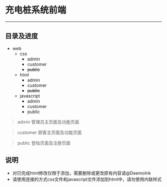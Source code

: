 # 充电桩系统前端

---

## 目录及进度

* web
  * css
    * admin
    * customer
    * ~~public~~
  * html
    * admin
    * customer
    * ~~public~~
  * javascript
    * admin
    * customer
    * public

 > admin    管理员主页面及功能页面
 
 > customer 顾客主页面及功能页面
 
 > public   登陆页面及注册页面
 
## 说明

* 对已完成html修改仅限于添加，需要删除或更改原有内容请@DeemoInk
* 请使用连接的方式css文件和javascript文件添加到html中，请勿使用内联样式

